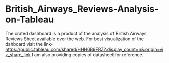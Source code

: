 # British_Airways_Reviews-Analysis-on-Tableau
The crated dashboard is a product of the analysis of British Airways Reviews Sheet available over the web.
For best visualization of the dahboard visit the link- https://public.tableau.com/shared/HHH6B9FRZ?:display_count=n&:origin=viz_share_link
I am also providing copies of datasheet for reference.

